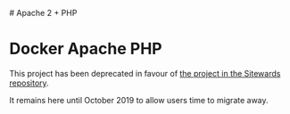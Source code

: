 # Apache 2 + PHP

# Docker Apache PHP

This project has been deprecated in favour of [the project in the Sitewards repository](https://github.com/sitewards/docker-apache-php).

It remains here until October 2019 to allow users time to migrate away.
